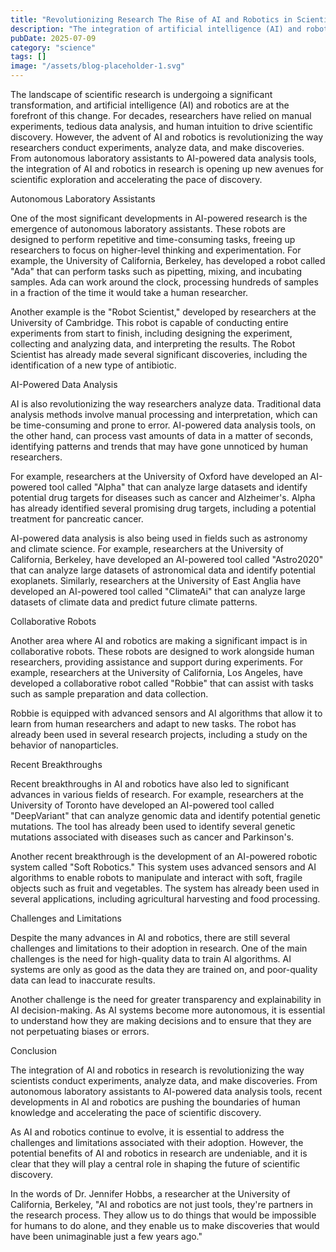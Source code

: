```yaml
---
title: "Revolutionizing Research The Rise of AI and Robotics in Scientific Discovery"
description: "The integration of artificial intelligence (AI) and robotics in research is transforming the way scientists conduct experiments, analyze data, and make discoveries. From autonomous laboratory assis..."
pubDate: 2025-07-09
category: "science"
tags: []
image: "/assets/blog-placeholder-1.svg"
---
```


The landscape of scientific research is undergoing a significant transformation, and artificial intelligence (AI) and robotics are at the forefront of this change. For decades, researchers have relied on manual experiments, tedious data analysis, and human intuition to drive scientific discovery. However, the advent of AI and robotics is revolutionizing the way researchers conduct experiments, analyze data, and make discoveries. From autonomous laboratory assistants to AI-powered data analysis tools, the integration of AI and robotics in research is opening up new avenues for scientific exploration and accelerating the pace of discovery.

Autonomous Laboratory Assistants

One of the most significant developments in AI-powered research is the emergence of autonomous laboratory assistants. These robots are designed to perform repetitive and time-consuming tasks, freeing up researchers to focus on higher-level thinking and experimentation. For example, the University of California, Berkeley, has developed a robot called "Ada" that can perform tasks such as pipetting, mixing, and incubating samples. Ada can work around the clock, processing hundreds of samples in a fraction of the time it would take a human researcher.

Another example is the "Robot Scientist," developed by researchers at the University of Cambridge. This robot is capable of conducting entire experiments from start to finish, including designing the experiment, collecting and analyzing data, and interpreting the results. The Robot Scientist has already made several significant discoveries, including the identification of a new type of antibiotic.

AI-Powered Data Analysis

AI is also revolutionizing the way researchers analyze data. Traditional data analysis methods involve manual processing and interpretation, which can be time-consuming and prone to error. AI-powered data analysis tools, on the other hand, can process vast amounts of data in a matter of seconds, identifying patterns and trends that may have gone unnoticed by human researchers.

For example, researchers at the University of Oxford have developed an AI-powered tool called "Alpha" that can analyze large datasets and identify potential drug targets for diseases such as cancer and Alzheimer's. Alpha has already identified several promising drug targets, including a potential treatment for pancreatic cancer.

AI-powered data analysis is also being used in fields such as astronomy and climate science. For example, researchers at the University of California, Berkeley, have developed an AI-powered tool called "Astro2020" that can analyze large datasets of astronomical data and identify potential exoplanets. Similarly, researchers at the University of East Anglia have developed an AI-powered tool called "ClimateAi" that can analyze large datasets of climate data and predict future climate patterns.

Collaborative Robots

Another area where AI and robotics are making a significant impact is in collaborative robots. These robots are designed to work alongside human researchers, providing assistance and support during experiments. For example, researchers at the University of California, Los Angeles, have developed a collaborative robot called "Robbie" that can assist with tasks such as sample preparation and data collection.

Robbie is equipped with advanced sensors and AI algorithms that allow it to learn from human researchers and adapt to new tasks. The robot has already been used in several research projects, including a study on the behavior of nanoparticles.

Recent Breakthroughs

Recent breakthroughs in AI and robotics have also led to significant advances in various fields of research. For example, researchers at the University of Toronto have developed an AI-powered tool called "DeepVariant" that can analyze genomic data and identify potential genetic mutations. The tool has already been used to identify several genetic mutations associated with diseases such as cancer and Parkinson's.

Another recent breakthrough is the development of an AI-powered robotic system called "Soft Robotics." This system uses advanced sensors and AI algorithms to enable robots to manipulate and interact with soft, fragile objects such as fruit and vegetables. The system has already been used in several applications, including agricultural harvesting and food processing.

Challenges and Limitations

Despite the many advances in AI and robotics, there are still several challenges and limitations to their adoption in research. One of the main challenges is the need for high-quality data to train AI algorithms. AI systems are only as good as the data they are trained on, and poor-quality data can lead to inaccurate results.

Another challenge is the need for greater transparency and explainability in AI decision-making. As AI systems become more autonomous, it is essential to understand how they are making decisions and to ensure that they are not perpetuating biases or errors.

Conclusion

The integration of AI and robotics in research is revolutionizing the way scientists conduct experiments, analyze data, and make discoveries. From autonomous laboratory assistants to AI-powered data analysis tools, recent developments in AI and robotics are pushing the boundaries of human knowledge and accelerating the pace of scientific discovery.

As AI and robotics continue to evolve, it is essential to address the challenges and limitations associated with their adoption. However, the potential benefits of AI and robotics in research are undeniable, and it is clear that they will play a central role in shaping the future of scientific discovery.

In the words of Dr. Jennifer Hobbs, a researcher at the University of California, Berkeley, "AI and robotics are not just tools, they're partners in the research process. They allow us to do things that would be impossible for humans to do alone, and they enable us to make discoveries that would have been unimaginable just a few years ago."